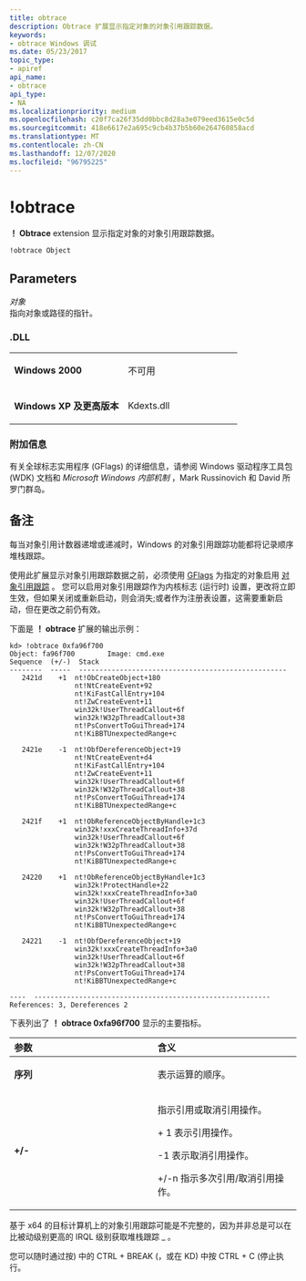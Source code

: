 ```yaml
---
title: obtrace
description: Obtrace 扩展显示指定对象的对象引用跟踪数据。
keywords:
- obtrace Windows 调试
ms.date: 05/23/2017
topic_type:
- apiref
api_name:
- obtrace
api_type:
- NA
ms.localizationpriority: medium
ms.openlocfilehash: c20f7ca26f35dd0bbc8d28a3e079eed3615e0c5d
ms.sourcegitcommit: 418e6617e2a695c9cb4b37b5b60e264760858acd
ms.translationtype: MT
ms.contentlocale: zh-CN
ms.lasthandoff: 12/07/2020
ms.locfileid: "96795225"
---
```

# <a name="obtrace"></a>!obtrace


**！ Obtrace** extension 显示指定对象的对象引用跟踪数据。

```dbgcmd
!obtrace Object
```

## <a name="span-idparametersspanspan-idparametersspanspan-idparametersspanparameters"></a><span id="Parameters"></span><span id="parameters"></span><span id="PARAMETERS"></span>Parameters


<span id="_______Object______"></span><span id="_______object______"></span><span id="_______OBJECT______"></span>*对象*   
指向对象或路径的指针。

### <a name="span-iddllspanspan-iddllspandll"></a><span id="DLL"></span><span id="dll"></span>.DLL

<table>
<colgroup>
<col width="50%" />
<col width="50%" />
</colgroup>
<tbody>
<tr class="odd">
<td align="left"><p><strong>Windows 2000</strong></p></td>
<td align="left"><p>不可用</p></td>
</tr>
<tr class="even">
<td align="left"><p><strong>Windows XP 及更高版本</strong></p></td>
<td align="left"><p>Kdexts.dll</p></td>
</tr>
</tbody>
</table>

 

### <a name="span-idadditional_informationspanspan-idadditional_informationspanspan-idadditional_informationspanadditional-information"></a><span id="Additional_Information"></span><span id="additional_information"></span><span id="ADDITIONAL_INFORMATION"></span>附加信息

有关全球标志实用程序 (GFlags) 的详细信息，请参阅 Windows 驱动程序工具包 (WDK) 文档和 *Microsoft Windows 内部机制* ，Mark Russinovich 和 David 所罗门群岛。

<a name="remarks"></a>备注
-------

每当对象引用计数器递增或递减时，Windows 的对象引用跟踪功能都将记录顺序堆栈跟踪。

使用此扩展显示对象引用跟踪数据之前，必须使用 [GFlags](gflags.md) 为指定的对象启用 [对象引用跟踪](object-reference-tracing.md) 。 您可以启用对象引用跟踪作为内核标志 (运行时) 设置，更改将立即生效，但如果关闭或重新启动，则会消失;或者作为注册表设置，这需要重新启动，但在更改之前仍有效。

下面是 **！ obtrace** 扩展的输出示例：

```dbgcmd
kd> !obtrace 0xfa96f700
Object: fa96f700        Image: cmd.exe
Sequence  (+/-)  Stack
--------  -----  ---------------------------------------------------
   2421d    +1  nt!ObCreateObject+180
                nt!NtCreateEvent+92
                nt!KiFastCallEntry+104
                nt!ZwCreateEvent+11
                win32k!UserThreadCallout+6f
                win32k!W32pThreadCallout+38
                nt!PsConvertToGuiThread+174
                nt!KiBBTUnexpectedRange+c

   2421e    -1  nt!ObfDereferenceObject+19
                nt!NtCreateEvent+d4
                nt!KiFastCallEntry+104
                nt!ZwCreateEvent+11
                win32k!UserThreadCallout+6f
                win32k!W32pThreadCallout+38
                nt!PsConvertToGuiThread+174
                nt!KiBBTUnexpectedRange+c

   2421f    +1  nt!ObReferenceObjectByHandle+1c3
                win32k!xxxCreateThreadInfo+37d
                win32k!UserThreadCallout+6f
                win32k!W32pThreadCallout+38
                nt!PsConvertToGuiThread+174
                nt!KiBBTUnexpectedRange+c

   24220    +1  nt!ObReferenceObjectByHandle+1c3
                win32k!ProtectHandle+22
                win32k!xxxCreateThreadInfo+3a0
                win32k!UserThreadCallout+6f
                win32k!W32pThreadCallout+38
                nt!PsConvertToGuiThread+174
                nt!KiBBTUnexpectedRange+c

   24221    -1  nt!ObfDereferenceObject+19
                win32k!xxxCreateThreadInfo+3a0
                win32k!UserThreadCallout+6f
                win32k!W32pThreadCallout+38
                nt!PsConvertToGuiThread+174
                nt!KiBBTUnexpectedRange+c

----  ----------------------------------------------------------
References: 3, Dereferences 2
```

下表列出了 **！ obtrace 0xfa96f700** 显示的主要指标。

<table>
<colgroup>
<col width="50%" />
<col width="50%" />
</colgroup>
<thead>
<tr class="header">
<th align="left">参数</th>
<th align="left">含义</th>
</tr>
</thead>
<tbody>
<tr class="odd">
<td align="left"><p><strong>序列</strong></p></td>
<td align="left"><p>表示运算的顺序。</p></td>
</tr>
<tr class="even">
<td align="left"><p><strong>+/-</strong></p></td>
<td align="left"><p>指示引用或取消引用操作。</p>
<p>+ 1 表示引用操作。</p>
<p>-1 表示取消引用操作。</p>
<p>+/-n 指示多次引用/取消引用操作。</p></td>
</tr>
</tbody>
</table>

 

基于 x64 的目标计算机上的对象引用跟踪可能是不完整的，因为并非总是可以在比被动级别更高的 IRQL 级别获取堆栈跟踪 \_ 。

您可以随时通过按) 中的 CTRL + BREAK (，或在 KD) 中按 CTRL + C (停止执行。

 

 





